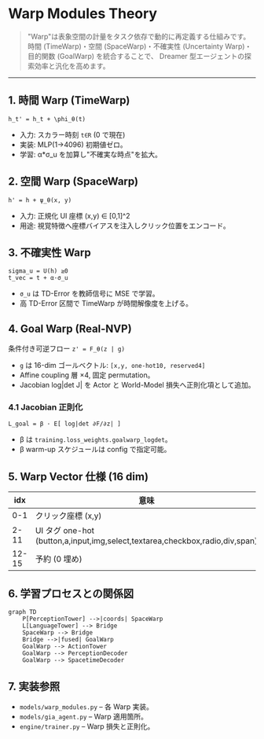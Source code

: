 # Warp Modules Theory

> "Warp"は表象空間の計量をタスク依存で動的に再定義する仕組みです。
> 時間 (TimeWarp)・空間 (SpaceWarp)・不確実性 (Uncertainty Warp)・目的関数 (GoalWarp) を統合することで、
> Dreamer 型エージェントの探索効率と汎化を高めます。

---

## 1. 時間 Warp (TimeWarp)
`h_t' = h_t + \phi_θ(t)`
- 入力: スカラー時刻 `t∈R` (0 で現在)
- 実装: MLP(1→4096) 初期値ゼロ。
- 学習: α\*σ_u を加算し"不確実な時点"を拡大。

## 2. 空間 Warp (SpaceWarp)
`h' = h + ψ_θ(x, y)`
- 入力: 正規化 UI 座標 (x,y) ∈ [0,1]^2
- 用途: 視覚特徴へ座標バイアスを注入しクリック位置をエンコード。

## 3. 不確実性 Warp
`sigma_u = U(h) ≥0`   
`t_vec = t + α·σ_u`
- `σ_u` は TD-Error を教師信号に MSE で学習。
- 高 TD-Error 区間で TimeWarp が時間解像度を上げる。

## 4. Goal Warp (Real-NVP)
条件付き可逆フロー `z' = F_θ(z | g)`
- `g` は 16-dim ゴールベクトル: `[x,y, one-hot10, reserved4]`
- Affine coupling 層 ×4, 固定 permutation。
- Jacobian log|det J| を Actor と World-Model 損失へ正則化項として追加。

### 4.1 Jacobian 正則化
`L_goal = β · E[ log|det ∂F/∂z| ]`
- β は `training.loss_weights.goalwarp_logdet`。
- β warm-up スケジュールは config で指定可能。

## 5. Warp Vector 仕様 (16 dim)
| idx | 意味 |
|-----|------|
| 0-1 | クリック座標 (x,y) |
| 2-11| UI タグ one-hot (button,a,input,img,select,textarea,checkbox,radio,div,span) |
| 12-15 | 予約 (0 埋め) |

## 6. 学習プロセスとの関係図
```mermaid
graph TD
    P[PerceptionTower] -->|coords| SpaceWarp
    L[LanguageTower] --> Bridge
    SpaceWarp --> Bridge
    Bridge -->|fused| GoalWarp
    GoalWarp --> ActionTower
    GoalWarp --> PerceptionDecoder
    GoalWarp --> SpacetimeDecoder
```

## 7. 実装参照
- `models/warp_modules.py` – 各 Warp 実装。
- `models/gia_agent.py` – Warp 適用箇所。
- `engine/trainer.py` – Warp 損失と正則化。 